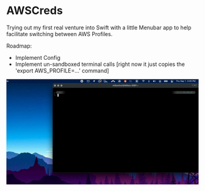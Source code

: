# AWSCreds

Trying out my first real venture into Swift with a little Menubar app to help facilitate switching between AWS Profiles. 

Roadmap:
* Implement Config
* Implement un-sandboxed terminal calls [right now it just copies the 'export AWS\_PROFILE=...' command]


[![Demo CountPages alpha](res/AWSCreds.gif)](https://www.youtube.com/watch?v=ek1j272iAmc)

